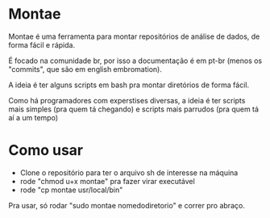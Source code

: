 # Montae


Montae é uma ferramenta para montar repositórios de análise de dados, de forma fácil e rápida.

É focado na comunidade br, por isso a documentação é em pt-br (menos os "commits", que são em english embromation). 



A ideia é ter alguns scripts em bash pra montar diretórios de forma fácil. 

Como há programadores com experstises diversas, a ideia é ter scripts mais simples (pra quem tá chegando) e scripts mais parrudos (pra quem tá aí a um tempo)

# Como usar

* Clone o repositório para ter o arquivo sh de interesse na máquina
* rode "chmod u+x montae" pra fazer virar executável
* rode "cp montae usr/local/bin" 

Pra usar, só rodar "sudo montae nomedodiretorio" e correr pro abraço. 

